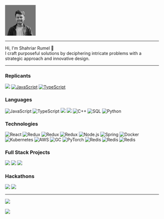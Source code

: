 <img src="./BWDP.png" width="100" alt="Description of image">

---

Hi, I'm Shahriar Rumel 👋
<br>
I craft purposeful solutions by deciphering intricate problems with a strategic approach and innovative design.

---

### Replicants

[![](https://custom-icon-badges.demolab.com/badge/rumelshahriar-blue.svg?logo=websr&color=000000&logoColor=ffffff)](https://rumelshahriar.com)
[![JavaScript](https://img.shields.io/badge/-Linekdin-000?&logo=linkedin)](https://www.linkedin.com/in/rumelshahriar/)
[![TypeScript](https://img.shields.io/badge/-Instagram-000?&logo=instagram&logoColor=ffffff)](https://www.instagram.com/shahriar_rumel_/)

### Languages

![JavaScript](https://img.shields.io/badge/-JavaScript-000?&logo=JavaScript)
![TypeScript](https://img.shields.io/badge/-TypeScript-000?&logo=TypeScript)
![](https://custom-icon-badges.demolab.com/badge/Java-blue.svg?logo=javasr&color=000000)
![](https://custom-icon-badges.demolab.com/badge/C-blue.svg?logo=csr&color=000000)
![C++](https://img.shields.io/badge/-C++-000?&logo=c%2b%2b&logoColor=00599C)
![SQL](https://img.shields.io/badge/-SQL-000?&logo=MySQL)
![Python](https://img.shields.io/badge/-Python-000?&logo=Python)

### Technologies

![React](https://img.shields.io/badge/-React-000?&logo=React)
![Redux](https://img.shields.io/badge/-Redux-000?&logo=Redux)
![Redux](https://img.shields.io/badge/-Tailwind-000?&logo=tailwindcss)
![Redux](https://img.shields.io/badge/-React%20Query-000?&logo=react-query)
![Node.js](https://img.shields.io/badge/-Node.js-000?&logo=node.js)
![Spring](https://img.shields.io/badge/-Spring-000?&logo=Spring)
![Docker](https://img.shields.io/badge/-Docker-000?&logo=Docker)
![Kubernetes](https://img.shields.io/badge/-Kubernetes-000?&logo=Kubernetes)
![AWS](https://img.shields.io/badge/-AWS-000?&logo=Amazon-AWS&logoColor=F90)
![GC](https://img.shields.io/badge/-Google%20Cloud-000?&logo=googlecloud&logoColor=4285F4)
![PyTorch](https://img.shields.io/badge/-PyTorch-000?&logo=PyTorch)
![Redis](https://img.shields.io/badge/-Redis-000?&logo=Redis)
![Redis](https://img.shields.io/badge/-NPM-000?&logo=npm)
![Redis](https://img.shields.io/badge/-Maven-000?&logo=apachemaven&logoColor=C71A36)

### Full Stack Projects

[![](https://custom-icon-badges.demolab.com/badge/Tripify-blue.svg?logo=tripify&color=000000)](https://github.com/Shahriar-Rumel/tripifymicroservices)
[![](https://custom-icon-badges.demolab.com/badge/Adoptapaw-blue.svg?logo=adoptapaw&color=000000)](https://github.com/shahriar-rumel/adoptapaw-therap)
[![](https://custom-icon-badges.demolab.com/badge/Locatory-blue.svg?logo=locatory&color=000000)](https://github.com/Shahriar-Rumel/locatory)

### Hackathons

[![](https://custom-icon-badges.demolab.com/badge/Code%20Samurai%20BD-blue.svg?logo=codesamurai&color=000000)](https://www.linkedin.com/posts/rumelshahriar_ux-ui-hackathon-activity-7012021703786598400-7ImZ?utm_source=share&utm_medium=member_desktop)
[![](https://custom-icon-badges.demolab.com/badge/Therap%20Java%20Fest-blue.svg?logo=therapsr&color=000000&logoColor=FBAB18)](https://www.linkedin.com/posts/rumelshahriar_therap-java-fest-activity-6973622356820852736-M__i?utm_source=share&utm_medium=member_desktop)

---

<img src="https://github-profile-trophy.vercel.app/?username=shahriar-rumel&theme=juicyfresh&no-frame=true&margin-w=10&column=7" />

<img height="100px" src="https://github-readme-stats.vercel.app/api/top-langs/?username=shahriar-rumel&hide=html&hide_title=true&hide_border=true&layout=compact&langs_count=6&exclude_repo=comp426,Redventures-Movie-Quotes&text_color=ffffff&icon_color=fff&bg_color=000000&theme=graywhite" /></a>
